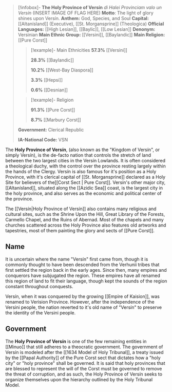 >[!infobox]- **The Holy Province of Versín**
>*di Halei Provinciam valo un Versín*
>(INSERT IMAGE OF FLAG HERE)
>**Motto**: The light of glory shines upon Versín.
>**Anthem:** God, Species, and Soul
>**Capital:** [[Altanísland]] (Executive), [[St. Morgansprine]] (Theologica)
>**Official Languages:** [[High Lesian]], [[Baylic]], [[Low Lesian]]
>**Denonym:** Versinian
>**Main Ethnic Group:** [[Versini]], [[Baylandic]]
>**Main Religion:** [[Pure Corst]]
>
> > [!example]- Main Ethnicities
> > **57.3%** [[Versini]]
> > 
> > **28.3%** [[Baylandic]]
> > 
> > **10.2%** [[West-Bay Diaspora]]
> > 
> > **3.3%** [[Hepsi]]
> > 
> > **0.6%** [[Desnian]]
>
> > [!example]- Religion
> > 
> > **91.3%** [[Pure Corst]]
> > 
> > **8.7%** [[Marbury Corst]]
> > 
>
> **Government:** Clerical Republic
> 
> **IA-National Code:** VSN

The **Holy Province of Versín**, (also known as the "Kingdom of Versín", or simply Versín), is the de-facto nation that controls the stretch of land between the two largest cities in the Versín Lowlands. It is often considered a theological duchy, with the control over the province resting largely within the hands of the Clergy. Versín is also famous for it's position as a Holy Province, with it's clerical capital of [[St. Morgansprine]] declared as a Holy Site for believers of the[[Corst Sect | Pure Corst]]. Versín's other major city, [[Altanísland]], situated along the [[Azidic Sea]] coast, is the largest city in the holy province, and also serves as the economic and political center of the province.

The [[Versín|Holy Province of Versín]] also contains many religious and cultural sites, such as the Shrine Upon the Hill, Great Library of the Forests, Carmello Chapel, and the Ruins of Abernad. Most of the chapels and many churches scattered across the Holy Province also features old artworks and tapestries, most of them painting the glory and sects of [[Pure Corst]].

## Name
It is uncertain where the name "Versín" first came from, though it is commonly thought to have been descended from the Verhunii tribes that first settled the region back in the early ages. Since then, many empires and conquerors have subjugated the region. These empires have all renamed this region of land to fit their language, though kept the sounds of the region constant throughout conquests.

Versín, when it was conquered by the growing [[Empire of Kaision]], was renamed to Verision Province. However, after the independence of the Versini people, the nation reverted to it's old name of "Versín" to preserve the identity of the Versini people.
## Government

The **Holy Province of Versín** is one of the few remaining entities in [[Minuo]] that still adheres to a theocratic government. The government of Versín is modeled after the [[1634 Model of Holy Tribunal]], a treaty issued by the [[Papal Authority]] of the Pure Corst sect that dictates how a "holy city" or "holy province" shall be governed. It is said that holy provinces that are blessed to represent the will of the Corst must be governed to remove the threat of corruption, and as such, the Holy Province of Versín seeks to organize themselves upon the hierarchy outlined by the Holy Tribunal Model. 